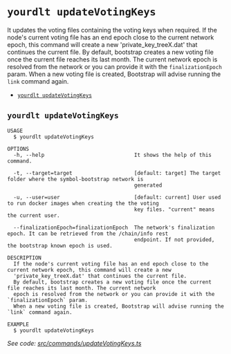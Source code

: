 `yourdlt updateVotingKeys`
==========================

It updates the voting files containing the voting keys when required.
If the node's current voting file has an end epoch close to the current network epoch, this command will create a new 'private_key_treeX.dat' that continues the current file.
By default, bootstrap creates a new voting file once the current file reaches its last month. The current network epoch is resolved from the network or you can provide it with the `finalizationEpoch` param.
When a new voting file is created, Bootstrap will advise running the `link` command again.

* [`yourdlt updateVotingKeys`](#yourdlt-updatevotingkeys)

## `yourdlt updateVotingKeys`

```
USAGE
  $ yourdlt updateVotingKeys

OPTIONS
  -h, --help                             It shows the help of this command.

  -t, --target=target                    [default: target] The target folder where the symbol-bootstrap network is
                                         generated

  -u, --user=user                        [default: current] User used to run docker images when creating the the voting
                                         key files. "current" means the current user.

  --finalizationEpoch=finalizationEpoch  The network's finalization epoch. It can be retrieved from the /chain/info rest
                                         endpoint. If not provided, the bootstrap known epoch is used.

DESCRIPTION
  If the node's current voting file has an end epoch close to the current network epoch, this command will create a new 
  'private_key_treeX.dat' that continues the current file.
  By default, bootstrap creates a new voting file once the current file reaches its last month. The current network 
  epoch is resolved from the network or you can provide it with the `finalizationEpoch` param.
  When a new voting file is created, Bootstrap will advise running the `link` command again.

EXAMPLE
  $ yourdlt updateVotingKeys
```

_See code: [src/commands/updateVotingKeys.ts](https://github.com/usingblockchain/yourdlt/blob/v1.4.0/src/commands/updateVotingKeys.ts)_
